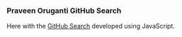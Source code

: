 ### Praveen Oruganti GitHub Search

Here with the [GitHub Search](https://praveenorugantitech.github.io/praveenorugantitech-javascript/0_Projects/praveenorugantitech-github-search) developed using JavaScript.

<script data-name="BMC-Widget" src="https://cdnjs.buymeacoffee.com/1.0.0/widget.prod.min.js" data-id="praveenoruganti" data-description="Support me on Buy me a coffee!" data-message="Thank you for visiting. You can now buy me a coffee!" data-color="#5F7FFF" data-position="Right" data-x_margin="18" data-y_margin="18"></script>


